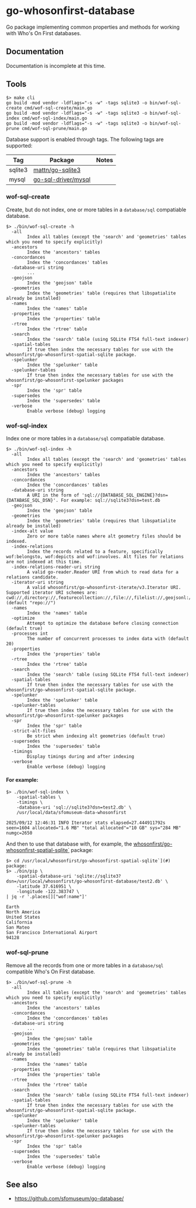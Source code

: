 # go-whosonfirst-database

Go package implementing common properties and methods for working with Who's On First databases.

## Documentation

Documentation is incomplete at this time.

## Tools

```
$> make cli
go build -mod vendor -ldflags="-s -w" -tags sqlite3 -o bin/wof-sql-create cmd/wof-sql-create/main.go
go build -mod vendor -ldflags="-s -w" -tags sqlite3 -o bin/wof-sql-index cmd/wof-sql-index/main.go
go build -mod vendor -ldflags="-s -w" -tags sqlite3 -o bin/wof-sql-prune cmd/wof-sql-prune/main.go
```

Database support is enabled through tags. The following tags are supported:

| Tag | Package | Notes |
| --- | --- | --- |
| sqlite3 | [mattn/go-sqlite3](https://github.com/mattn/go-sqlite3) | |
| mysql | [go-sql-driver/mysql](https://github.com/go-sql-driver/mysql) | |


### wof-sql-create

Create, but do not index, one or more tables in a `database/sql` compatiable database.

```
$> ./bin/wof-sql-create -h
  -all
    	Index all tables (except the 'search' and 'geometries' tables which you need to specify explicitly)
  -ancestors
    	Index the 'ancestors' tables
  -concordances
    	Index the 'concordances' tables
  -database-uri string
    	...
  -geojson
    	Index the 'geojson' table
  -geometries
    	Index the 'geometries' table (requires that libspatialite already be installed)
  -names
    	Index the 'names' table
  -properties
    	Index the 'properties' table
  -rtree
    	Index the 'rtree' table
  -search
    	Index the 'search' table (using SQLite FTS4 full-text indexer)
  -spatial-tables
    	If true then index the necessary tables for use with the whosonfirst/go-whosonfirst-spatial-sqlite package.
  -spelunker
    	Index the 'spelunker' table
  -spelunker-tables
    	If true then index the necessary tables for use with the whosonfirst/go-whosonfirst-spelunker packages
  -spr
    	Index the 'spr' table
  -supersedes
    	Index the 'supersedes' table
  -verbose
    	Enable verbose (debug) logging
```

### wof-sql-index

Index one or more tables in a `database/sql` compatiable database.

```
$> ./bin/wof-sql-index -h
  -all
    	Index all tables (except the 'search' and 'geometries' tables which you need to specify explicitly)
  -ancestors
    	Index the 'ancestors' tables
  -concordances
    	Index the 'concordances' tables
  -database-uri string
    	A URI in the form of 'sql://{DATABASE_SQL_ENGINE}?dsn={DATABASE_SQL_DSN}'. For example: sql://sqlite3?dsn=test.db
  -geojson
    	Index the 'geojson' table
  -geometries
    	Index the 'geometries' table (requires that libspatialite already be installed)
  -index-alt value
    	Zero or more table names where alt geometry files should be indexed.
  -index-relations
    	Index the records related to a feature, specifically wof:belongsto, wof:depicts and wof:involves. Alt files for relations are not indexed at this time.
  -index-relations-reader-uri string
    	A valid go-reader.Reader URI from which to read data for a relations candidate.
  -iterator-uri string
    	A valid whosonfirst/go-whosonfirst-iterate/v3.Iterator URI. Supported iterator URI schemes are: cwd://,directory://,featurecollection://,file://,filelist://,geojsonl://,null://,repo:// (default "repo://")
  -names
    	Index the 'names' table
  -optimize
    	Attempt to optimize the database before closing connection (default true)
  -processes int
    	The number of concurrent processes to index data with (default 20)
  -properties
    	Index the 'properties' table
  -rtree
    	Index the 'rtree' table
  -search
    	Index the 'search' table (using SQLite FTS4 full-text indexer)
  -spatial-tables
    	If true then index the necessary tables for use with the whosonfirst/go-whosonfirst-spatial-sqlite package.
  -spelunker
    	Index the 'spelunker' table
  -spelunker-tables
    	If true then index the necessary tables for use with the whosonfirst/go-whosonfirst-spelunker packages
  -spr
    	Index the 'spr' table
  -strict-alt-files
    	Be strict when indexing alt geometries (default true)
  -supersedes
    	Index the 'supersedes' table
  -timings
    	Display timings during and after indexing
  -verbose
    	Enable verbose (debug) logging
```

#### For example:

```
$> ./bin/wof-sql-index \
	-spatial-tables \
	-timings \
	-database-uri 'sql://sqlite3?dsn=test2.db' \
	/usr/local/data/sfomuseum-data-whosonfirst
	
2025/09/12 12:46:31 INFO Iterator stats elapsed=27.444911792s seen=1604 allocated="1.6 MB" "total allocated"="10 GB" sys="284 MB" numgc=2650
```

And then to use that database with, for example, the [whosonfirst/go-whosonfirst-spatial-sqlite`](#) package:

```
$> cd /usr/local/whosonfirst/go-whosonfirst-spatial-sqlite`](#) package:
$> ./bin/pip \
	-spatial-database-uri 'sqlite://sqlite3?dsn=/usr/local/whosonfirst/go-whosonfirst-database/test2.db' \
	-latitude 37.616951 \
	-longitude -122.383747 \
| jq -r '.places[]["wof:name"]'

Earth
North America
United States
California
San Mateo
San Francisco International Airport
94128
```

### wof-sql-prune

Remove all the records from one or more tables in a `database/sql` compatible Who's On First database.

```
$> ./bin/wof-sql-prune -h
  -all
    	Index all tables (except the 'search' and 'geometries' tables which you need to specify explicitly)
  -ancestors
    	Index the 'ancestors' tables
  -concordances
    	Index the 'concordances' tables
  -database-uri string
    	...
  -geojson
    	Index the 'geojson' table
  -geometries
    	Index the 'geometries' table (requires that libspatialite already be installed)
  -names
    	Index the 'names' table
  -properties
    	Index the 'properties' table
  -rtree
    	Index the 'rtree' table
  -search
    	Index the 'search' table (using SQLite FTS4 full-text indexer)
  -spatial-tables
    	If true then index the necessary tables for use with the whosonfirst/go-whosonfirst-spatial-sqlite package.
  -spelunker
    	Index the 'spelunker' table
  -spelunker-tables
    	If true then index the necessary tables for use with the whosonfirst/go-whosonfirst-spelunker packages
  -spr
    	Index the 'spr' table
  -supersedes
    	Index the 'supersedes' table
  -verbose
    	Enable verbose (debug) logging
```

## See also

* https://github.com/sfomuseum/go-database/
